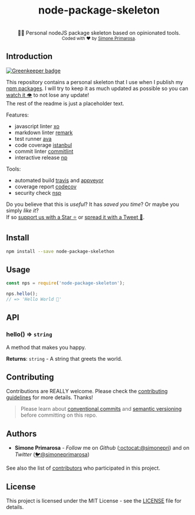 <h1 align="center">
  <b>node-package-skeleton</b>
</h1>
<br />
<div align="center">
  👷🏼 Personal nodeJS package skeleton based on opinionated tools.
</div>
<div align="center">
  <sub>
    Coded with ❤️ by <a href="https://github.com/simonepri/node-package-skelethon#authors">Simone Primarosa</a>.
  </sub>
</div>

## Introduction

[![Greenkeeper badge](https://badges.greenkeeper.io/simonepri/node-package-skeleton.svg)](https://greenkeeper.io/)

This repository contains a personal skeleton that I use when I publish my [npm packages](https://www.npmjs.com/~simonepri). I will try to keep it as much updated as possible so you can [watch it 👁](https://github.com/simonepri/node-package-skelethon#start-of-content) to not lose any update!  
The rest of the readme is just a placeholder text.

Features:
- javascript linter [xo](https://github.com/sindresorhus/xo)
- markdown linter [remark](https://github.com/remarkjs/remark-lint)
- test runner [ava](https://github.com/avajs/ava)
- code coverage [istanbul](https://github.com/istanbuljs/nyc)
- commit linter [commitlint](https://github.com/marionebl/commitlint)
- interactive release [np](https://github.com/sindresorhus/np)

Tools:
- automated build [travis](travis-ci.org) and [appveyor](https://www.appveyor.com/)
- coverage report [codecov](https://codecov.io/gh)
- security check [nsp](https://nodesecurity.io)

Do you believe that this is *useful*? It has *saved you time*? Or maybe you simply *like it*?  
If so [support us with a Star ⭐️](https://github.com/simonepri/node-package-skelethon#start-of-content) or [spread it with a Tweet 💬](https://twitter.com/intent/tweet?url=https%3A%2F%2Fgithub.com%2Fsimonepri%2Fnode-package-skeleton&via=simonepri&text=Check%20out%20node-package-skeleton%21%20A%20Personal%20nodeJS%20package%20skeleton%20based%20on%20opinionated%20tools.&hashtags=%23simonepri%20%23nodejs).

## Install

```bash
npm install --save node-package-skelethon
```

## Usage
```js
const nps = require('node-package-skeleton');

nps.hello();
// => 'Hello World 🌈'
```

## API
<a name="hello"></a>

### hello() ⇒ <code>string</code>
A method that makes you happy.

**Returns**: <code>string</code> - A string that greets the world.  

## Contributing
Contributions are REALLY welcome.
Please check the [contributing guidelines](.github/contributing.md) for more details. Thanks!

> Please learn about [conventional commits](https://conventionalcommits.org/) and [semantic versioning](https://semver.org/) before committing on this repo.

## Authors
- **Simone Primarosa** -  *Follow* me on *Github* ([:octocat:@simonepri](https://github.com/simonepri)) and on  *Twitter* ([🐦@simoneprimarosa](http://twitter.com/intent/user?screen_name=simonepri))

See also the list of [contributors](https://github.com/simonepri/node-package-skelethon/contributors) who participated in this project.

## License
This project is licensed under the MIT License - see the [LICENSE](https://github.com/simonepri/node-package-skelethon/LICENSE) file for details.
